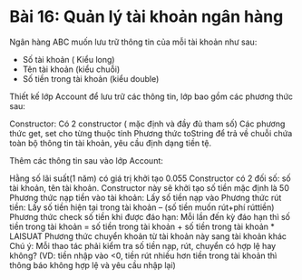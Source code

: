 # Bài 16: Quản lý tài khoản ngân hàng 
Ngân hàng ABC muốn lưu trữ thông tin của mỗi tài khoản như sau:

- Số tài khoản ( Kiểu long)
- Tên tài khoản (kiểu chuỗi)
- Số tiền trong tài khoản (kiểu double)

Thiết kế lớp Account để lưu trữ các thông tin, lớp bao gồm các phương thức sau:

Constructor: Có 2 constructor ( mặc định và đầy đủ tham số)
Các phương thức get, set cho từng thuộc tính
Phương thức toString để trả về chuỗi chứa toàn bộ thông tin tài khoản, yêu cầu định dạng tiền tệ.

Thêm các thông tin sau vào lớp Account:

Hằng số lãi suất(1 năm) có giá trị khởi tạo 0.055
Constructor có 2 đối số: số tài khoản, tên tài khoản. Constructor này sẽ khởi tạo số tiền mặc định là 50
Phương thức nạp tiền vào tài khoản: Lấy số tiền nạp vào
Phương thức rút tiền: Lấy số tiền hiện tại trong tài khoản – (số tiền muốn rút+phí rúttiền)
Phương thức check số tiền khi được đáo hạn: Mỗi lần đến kỳ đáo hạn thì số tiền trong tài khoản = số tiền trong tài khoản + số tiền trong tài khoản * LAISUAT
Phương thức chuyển khoản từ tài khoản này sang tài khoản khác
Chú ý: Mỗi thao tác phải kiểm tra số tiền nạp, rút, chuyển có hợp lệ hay không? (VD: tiền nhập vào <0, tiền rút nhiều hơn tiền trong tài khoản thì thông báo không hợp lệ và yêu cầu nhập lại)
